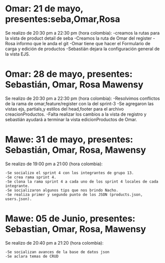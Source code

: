 # Omar: 21 de mayo, presentes:seba,Omar,Rosa
Se realizo de 20:30 pm a 22:30 pm (hora colombia):
    -creamos la rutas para la vista de product detail de seba
    -Creamos la ruta de Omar del register
    -Rosa informo que le anda el git
    -Omar tiene que hacer el Formulario de carga y edición de productos
    -Sebastián dejara la configuración general de la vista EJS.

# Omar: 28 de mayo, presentes: Sebastián, Omar, Rosa Mawensy
Se realizo de 20:30 pm a 22:30 pm (hora colombia):
    -Resolvimos conflictos de la rama de omar,feature/register con la del sprint-3
    -Se agregaron las vistas ejs, partials,y estilos del head,footer para el archivo creacionProductos.
    -Falta realizar los cambios a la vista de registro y sebastián ayudará a terminar la vista edicionProductos de Omar.

# Mawe: 31 de mayo, presentes: Sebastián, Omar, Rosa, Mawensy

Se realizo de 19:00 pm a 21:00 (hora colombia):

    -Se socializo el sprint 4 con los integrantes de grupo 13.
    -Se crea rama sprint 4.
    -Se clona la rama sprint 4 a cada uno de los sprint 4 locales de cada integrante.
    -Se socializaron algunos tips que nos brindo Nacho.
    -Se realiza primer y segundo punto de los JSON (products.json, users.json).
    

# Mawe: 05 de Junio, presentes: Sebastian, Omar, Rosa, Mawensy

Se realizo de 20:40 pm a 21:20 (hora colombia):

    -Se socializan avances de la base de datos json
    -Se aclara temas de CRUD

